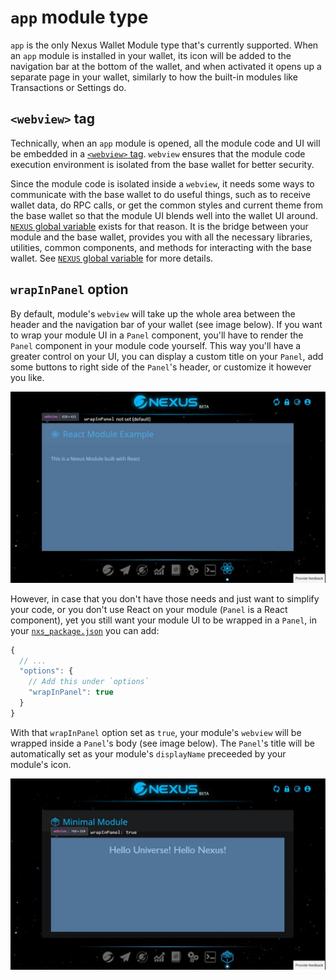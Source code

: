 # `app` module type

`app` is the only Nexus Wallet Module type that's currently supported. When an `app` module is installed in your wallet, its icon will be added to the navigation bar at the bottom of the wallet, and when activated it opens up a separate page in your wallet, similarly to how the built-in modules like Transactions or Settings do.

## `<webview>` tag

Technically, when an `app` module is opened, all the module code and UI will be embedded in a [`<webview>` tag](https://electronjs.org/docs/api/webview-tag). `webview` ensures that the module code execution environment is isolated from the base wallet for better security.

Since the module code is isolated inside a `webview`, it needs some ways to communicate with the base wallet to do useful things, such as to receive wallet data, do RPC calls, or get the common styles and current theme from the base wallet so that the module UI blends well into the wallet UI around. [`NEXUS` global variable](./nexus-globalvariable.md) exists for that reason. It is the bridge between your module and the base wallet, provides you with all the necessary libraries, utilities, common components, and methods for interacting with the base wallet. See [`NEXUS` global variable](./nexus-globalvariable.md) for more details.

## `wrapInPanel` option

By default, module's `webview` will take up the whole area between the header and the navigation bar of your wallet (see image below). If you want to wrap your module UI in a `Panel` component, you'll have to render the `Panel` component in your module code yourself. This way you'll have a greater control on your UI, you can display a custom title on your `Panel`, add some buttons to right side of the `Panel`'s header, or customize it however you like. 

![webview's area by default](./webview.JPG)

However, in case that you don't have those needs and just want to simplify your code, or you don't use React on your module (`Panel` is a React component), yet you still want your module UI to be wrapped in a `Panel`, in your [`nxs_package.json`](../nxs_package.json.md) you can add:

```js
{
  // ...
  "options": {
    // Add this under `options`
    "wrapInPanel": true
  }
}
```

With that `wrapInPanel` option set as `true`, your module's `webview` will be wrapped inside a `Panel`'s body (see image below). The `Panel`'s title will be automatically set as your module's `displayName` preceeded by your module's icon.

![webview's area with wrapInPanel option](./webview-wrapInPanel.JPG)